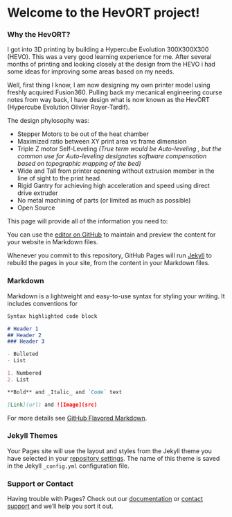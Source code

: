 # Welcome to the HevORT project!

### Why the HevORT?  
I got into 3D printing by building a Hypercube Evolution 300X300X300 (HEVO).  This was a very good learning experience for me.  After several months of printing and looking closely at the design from the HEVO i had some ideas for improving some areas based on my needs.

Well, first thing I know, I am now designing my own printer model using freshly acquired Fusion360.  Pulling back my mecanical engineering course notes from way back, I have design what is now known as the HevORT (Hypercube Evolution Olivier Royer-Tardif).

The design phylosophy was:
- Stepper Motors to be out of the heat chamber
- Maximized ratio between XY print area vs frame dimension
- Triple Z motor Self-Leveling *(True term would be Auto-leveling , but the common use for Auto-leveling designates software compensation based on topographic mapping of the bed)*
- Wide and Tall from printer opnening without extrusion member in the line of sight to the print head.
- Rigid Gantry for achieving high acceleration and speed using direct drive extruder
- No metal machining of parts (or limited as much as possible)
- Open Source

This page will provide all of the information you need to:

You can use the [editor on GitHub](https://github.com/MirageC79/HevORT/edit/master/README.md) to maintain and preview the content for your website in Markdown files.

Whenever you commit to this repository, GitHub Pages will run [Jekyll](https://jekyllrb.com/) to rebuild the pages in your site, from the content in your Markdown files.

### Markdown

Markdown is a lightweight and easy-to-use syntax for styling your writing. It includes conventions for

```markdown
Syntax highlighted code block

# Header 1
## Header 2
### Header 3

- Bulleted
- List

1. Numbered
2. List

**Bold** and _Italic_ and `Code` text

[Link](url) and ![Image](src)
```

For more details see [GitHub Flavored Markdown](https://guides.github.com/features/mastering-markdown/).

### Jekyll Themes

Your Pages site will use the layout and styles from the Jekyll theme you have selected in your [repository settings](https://github.com/MirageC79/HevORT/settings). The name of this theme is saved in the Jekyll `_config.yml` configuration file.

### Support or Contact

Having trouble with Pages? Check out our [documentation](https://help.github.com/categories/github-pages-basics/) or [contact support](https://github.com/contact) and we’ll help you sort it out.
